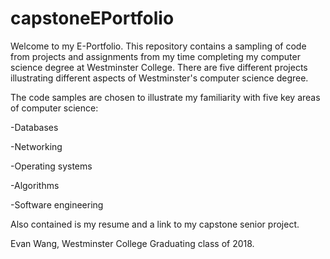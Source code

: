 # capstoneEPortfolio

Welcome to my E-Portfolio. This repository contains a sampling of code from projects and assignments from my time completing my computer science degree at Westminster College. There are five different projects illustrating different aspects of Westminster's computer science degree.

The code samples are chosen to illustrate my familiarity with five key areas of computer science:

-Databases

-Networking

-Operating systems

-Algorithms

-Software engineering

Also contained is my resume and a link to my capstone senior project.

Evan Wang, Westminster College Graduating class of 2018.
